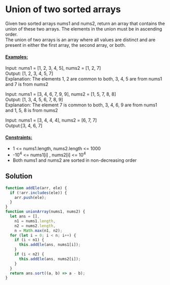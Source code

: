 # Union of two sorted arrays

Given two sorted arrays nums1 and nums2, return an array that contains the union of these two arrays. The elements in the union must be in ascending order.  
The union of two arrays is an array where all values are distinct and are present in either the first array, the second array, or both.  

#### <ins>Examples:</ins>

Input: nums1 = [1, 2, 3, 4, 5], nums2 = [1, 2, 7]  
Output: [1, 2, 3, 4, 5, 7]  
Explanation: The elements 1, 2 are common to both, 3, 4, 5 are from nums1 and 7 is from nums2  
  
Input: nums1 = [3, 4, 6, 7, 9, 9], nums2 = [1, 5, 7, 8, 8]  
Output: [1, 3, 4, 5, 6, 7, 8, 9]  
Explanation: The element 7 is common to both, 3, 4, 6, 9 are from nums1 and 1, 5, 8 is from nums2  
  
Input: nums1 = [3, 4, 4, 4], nums2 = [6, 7, 7]  
Output:[3, 4, 6, 7]  

#### <ins>Constraints:</ins>

- 1 <= nums1.length, nums2.length <= 1000
- -10<sup>4</sup> <= nums1[i] , nums2[i] <= 10<sup>4</sup>  
- Both nums1 and nums2 are sorted in non-decreasing order    

## Solution

```Javascript
function addEle(arr, ele) {
  if (!arr.includes(ele)) {
    arr.push(ele);
  }
}
function unionArray(nums1, nums2) {
  let ans = [],
    n1 = nums1.length,
    n2 = nums2.length,
    n = Math.max(n1, n2);
  for (let i = 0; i < n; i++) {
    if (i < n1) {
      this.addEle(ans, nums1[i]);
    }
    if (i < n2) {
      this.addEle(ans, nums2[i]);
    }
  }
  return ans.sort((a, b) => a - b);
}
```
